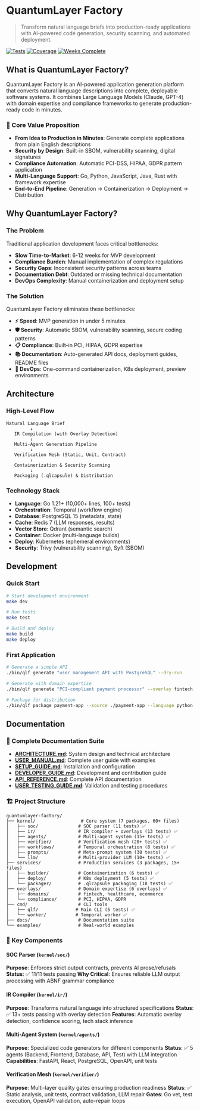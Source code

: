 # QuantumLayer Factory

> Transform natural language briefs into production-ready applications with AI-powered code generation, security scanning, and automated deployment.

[![Tests](https://img.shields.io/badge/tests-100%2B%20passing-brightgreen)](USER_TESTING_GUIDE.md)
[![Coverage](https://img.shields.io/badge/coverage-extensive-brightgreen)](PROGRESS.md)
[![Weeks Complete](https://img.shields.io/badge/weeks%20complete-7%2F9-blue)](EXECUTION_ROADMAP.md)

## What is QuantumLayer Factory?

QuantumLayer Factory is an AI-powered application generation platform that converts natural language descriptions into complete, deployable software systems. It combines Large Language Models (Claude, GPT-4) with domain expertise and compliance frameworks to generate production-ready code in minutes.

### 🎯 Core Value Proposition
- **From Idea to Production in Minutes**: Generate complete applications from plain English descriptions
- **Security by Design**: Built-in SBOM, vulnerability scanning, digital signatures
- **Compliance Automation**: Automatic PCI-DSS, HIPAA, GDPR pattern application
- **Multi-Language Support**: Go, Python, JavaScript, Java, Rust with framework expertise
- **End-to-End Pipeline**: Generation → Containerization → Deployment → Distribution

## Why QuantumLayer Factory?

### The Problem
Traditional application development faces critical bottlenecks:
- **Slow Time-to-Market**: 6-12 weeks for MVP development
- **Compliance Burden**: Manual implementation of complex regulations
- **Security Gaps**: Inconsistent security patterns across teams
- **Documentation Debt**: Outdated or missing technical documentation
- **DevOps Complexity**: Manual containerization and deployment setup

### The Solution
QuantumLayer Factory eliminates these bottlenecks:
- **⚡ Speed**: MVP generation in under 5 minutes
- **🛡️ Security**: Automatic SBOM, vulnerability scanning, secure coding patterns
- **📋 Compliance**: Built-in PCI, HIPAA, GDPR expertise
- **📚 Documentation**: Auto-generated API docs, deployment guides, README files
- **🚀 DevOps**: One-command containerization, K8s deployment, preview environments

## Architecture

### High-Level Flow
```
Natural Language Brief
         ↓
   IR Compilation (with Overlay Detection)
         ↓
   Multi-Agent Generation Pipeline
         ↓
   Verification Mesh (Static, Unit, Contract)
         ↓
   Containerization & Security Scanning
         ↓
   Packaging (.qlcapsule) & Distribution
```

### Technology Stack
- **Language**: Go 1.21+ (10,000+ lines, 100+ tests)
- **Orchestration**: Temporal (workflow engine)
- **Database**: PostgreSQL 15 (metadata, state)
- **Cache**: Redis 7 (LLM responses, results)
- **Vector Store**: Qdrant (semantic search)
- **Container**: Docker (multi-language builds)
- **Deploy**: Kubernetes (ephemeral environments)
- **Security**: Trivy (vulnerability scanning), Syft (SBOM)

## Development

### Quick Start
```bash
# Start development environment
make dev

# Run tests
make test

# Build and deploy
make build
make deploy
```

### First Application
```bash
# Generate a simple API
./bin/qlf generate "user management API with PostgreSQL" --dry-run

# Generate with domain expertise
./bin/qlf generate "PCI-compliant payment processor" --overlay fintech,pci --output ./payment-app

# Package for distribution
./bin/qlf package payment-app --source ./payment-app --language python --framework fastapi
```

## Documentation

### 📖 Complete Documentation Suite
- **[ARCHITECTURE.md](ARCHITECTURE.md)**: System design and technical architecture
- **[USER_MANUAL.md](USER_MANUAL.md)**: Complete user guide with examples
- **[SETUP_GUIDE.md](SETUP_GUIDE.md)**: Installation and configuration
- **[DEVELOPER_GUIDE.md](DEVELOPER_GUIDE.md)**: Development and contribution guide
- **[API_REFERENCE.md](API_REFERENCE.md)**: Complete API documentation
- **[USER_TESTING_GUIDE.md](USER_TESTING_GUIDE.md)**: Validation and testing procedures

### 🏗️ Project Structure
```
quantumlayer-factory/
├── kernel/                 # Core system (7 packages, 60+ files)
│   ├── soc/               # SOC parser (11 tests) ✅
│   ├── ir/                # IR compiler + overlays (13 tests) ✅
│   ├── agents/            # Multi-agent system (15+ tests) ✅
│   ├── verifier/          # Verification mesh (20+ tests) ✅
│   ├── workflows/         # Temporal orchestration (8 tests) ✅
│   ├── prompts/           # Meta-prompt system (30 tests) ✅
│   └── llm/               # Multi-provider LLM (10+ tests) ✅
├── services/              # Production services (3 packages, 15+ files)
│   ├── builder/           # Containerization (6 tests) ✅
│   ├── deploy/            # K8s deployment (5 tests) ✅
│   └── packager/          # .qlcapsule packaging (18 tests) ✅
├── overlays/              # Domain expertise (6 overlays) ✅
│   ├── domains/           # fintech, healthcare, ecommerce
│   └── compliance/        # PCI, HIPAA, GDPR
├── cmd/                   # CLI tools
│   ├── qlf/              # Main CLI (5 tests) ✅
│   └── worker/           # Temporal worker ✅
├── docs/                  # Documentation suite
└── examples/              # Real-world examples
```

### 🔧 Key Components

#### SOC Parser (`kernel/soc/`)
**Purpose**: Enforces strict output contracts, prevents AI prose/refusals
**Status**: ✅ 11/11 tests passing
**Why Critical**: Ensures reliable LLM output processing with ABNF grammar compliance

#### IR Compiler (`kernel/ir/`)
**Purpose**: Transforms natural language into structured specifications
**Status**: ✅ 13+ tests passing with overlay detection
**Features**: Automatic overlay detection, confidence scoring, tech stack inference

#### Multi-Agent System (`kernel/agents/`)
**Purpose**: Specialized code generators for different components
**Status**: ✅ 5 agents (Backend, Frontend, Database, API, Test) with LLM integration
**Capabilities**: FastAPI, React, PostgreSQL, OpenAPI, unit tests

#### Verification Mesh (`kernel/verifier/`)
**Purpose**: Multi-layer quality gates ensuring production readiness
**Status**: ✅ Static analysis, unit tests, contract validation, LLM repair
**Gates**: Go vet, test execution, OpenAPI validation, auto-repair loops
